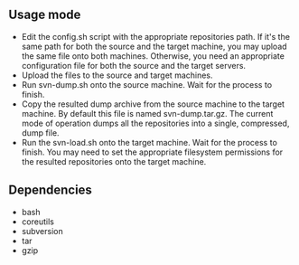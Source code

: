 ## Usage mode

 * Edit the config.sh script with the appropriate repositories path. If it's the same path for both the source and the target machine, you may upload the same file onto both machines. Otherwise, you need an appropriate configuration file for both the source and the target servers.
 * Upload the files to the source and target machines.
 * Run svn-dump.sh onto the source machine. Wait for the process to finish.
 * Copy the resulted dump archive from the source machine to the target machine. By default this file is named svn-dump.tar.gz. The current mode of operation dumps all the repositories into a single, compressed, dump file.
 * Run the svn-load.sh onto the target machine. Wait for the process to finish. You may need to set the appropriate filesystem permissions for the resulted repositories onto the target machine.

## Dependencies

 * bash
 * coreutils
 * subversion
 * tar
 * gzip

